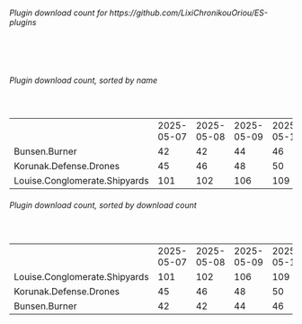 <h6>Plugin download count for https://github.com/LixiChronikouOriou/ES-plugins</h6><br>
<br>
<h6>Plugin download count, sorted by name</h6><sub><sup><br>
<table>
	<tr>
		<td></td>
		<td>2025-05-07</td>
		<td>2025-05-08</td>
		<td>2025-05-09</td>
		<td>2025-05-10</td>
		<td>2025-05-11</td>
		<td>2025-05-12</td>
		<td>2025-05-13</td>
		<td>today +</td>
	</tr>
	<tr>
		<td>Bunsen.Burner</td>
		<td>42</td>
		<td>42</td>
		<td>44</td>
		<td>46</td>
		<td>46</td>
		<td>46</td>
		<td>46</td>
		<td></td>
	</tr>
	<tr>
		<td>Korunak.Defense.Drones</td>
		<td>45</td>
		<td>46</td>
		<td>48</td>
		<td>50</td>
		<td>56</td>
		<td>58</td>
		<td>58</td>
		<td></td>
	</tr>
	<tr>
		<td>Louise.Conglomerate.Shipyards</td>
		<td>101</td>
		<td>102</td>
		<td>106</td>
		<td>109</td>
		<td>113</td>
		<td>117</td>
		<td>117</td>
		<td></td>
	</tr>
</table>
</sub></sup>
<h6>Plugin download count, sorted by download count</h6><sub><sup><br>
<table>
	<tr>
		<td></td>
		<td>2025-05-07</td>
		<td>2025-05-08</td>
		<td>2025-05-09</td>
		<td>2025-05-10</td>
		<td>2025-05-11</td>
		<td>2025-05-12</td>
		<td>2025-05-13</td>
		<td>today +</td>
	</tr>
	<tr>
		<td>Louise.Conglomerate.Shipyards</td>
		<td>101</td>
		<td>102</td>
		<td>106</td>
		<td>109</td>
		<td>113</td>
		<td>117</td>
		<td>117</td>
		<td></td>
	</tr>
	<tr>
		<td>Korunak.Defense.Drones</td>
		<td>45</td>
		<td>46</td>
		<td>48</td>
		<td>50</td>
		<td>56</td>
		<td>58</td>
		<td>58</td>
		<td></td>
	</tr>
	<tr>
		<td>Bunsen.Burner</td>
		<td>42</td>
		<td>42</td>
		<td>44</td>
		<td>46</td>
		<td>46</td>
		<td>46</td>
		<td>46</td>
		<td></td>
	</tr>
</table>
</sub></sup>
